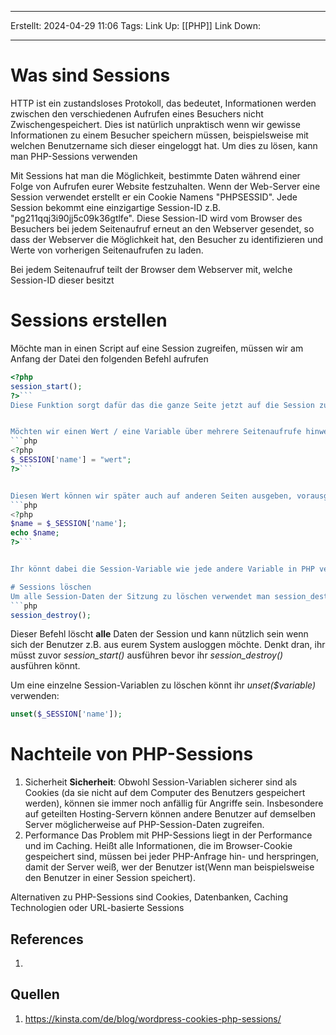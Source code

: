 
--- 
Erstellt: 2024-04-29    11:06 
Tags: 
Link Up: [[PHP]]
Link Down:

--- 
# Was sind Sessions
HTTP ist ein zustandsloses Protokoll, das bedeutet, Informationen werden zwischen den verschiedenen Aufrufen eines Besuchers nicht Zwischengespeichert. Dies ist natürlich unpraktisch wenn wir gewisse Informationen zu einem Besucher speichern müssen, beispielsweise mit welchen Benutzername sich dieser eingeloggt hat. Um dies zu lösen, kann man PHP-Sessions verwenden

Mit Sessions hat man die Möglichkeit, bestimmte Daten während einer Folge von Aufrufen eurer Website festzuhalten. Wenn der Web-Server eine Session verwendet erstellt er ein Cookie Namens "PHPSESSID". Jede Session bekommt eine einzigartige Session-ID z.B. "pg211qqj3i90jj5c09k36gtlfe". Diese Session-ID wird vom Browser des Besuchers bei jedem Seitenaufruf erneut an den Webserver gesendet, so dass der Webserver die Möglichkeit hat, den Besucher zu identifizieren und Werte von vorherigen Seitenaufrufen zu laden.

Bei jedem Seitenaufruf teilt der Browser dem Webserver mit, welche Session-ID dieser besitzt

# Sessions erstellen
Möchte man in einen Script auf eine Session zugreifen, müssen wir am Anfang der Datei den folgenden Befehl aufrufen
```php
<?php
session_start();
?>```
Diese Funktion sorgt dafür das die ganze Seite jetzt auf die Session zugreifen kann 


Möchten wir einen Wert / eine Variable über mehrere Seitenaufrufe hinweg in der Session speichern, dann geht dies wie folgt:
```php
<?php
$_SESSION['name'] = "wert";
?>```


Diesen Wert können wir später auch auf anderen Seiten ausgeben, vorausgesetzt wir verwenden den oben genannten Befehl am Anfang des Skriptes
```php
<?php
$name = $_SESSION['name'];
echo $name;
?>```


Ihr könnt dabei die Session-Variable wie jede andere Variable in PHP verwenden. Ihr könnt darin Zahlen, Zeichenketten oder sogar Arrays abspeichern.

# Sessions löschen
Um alle Session-Daten der Sitzung zu löschen verwendet man session_destroy();
```php
session_destroy();
```
Dieser Befehl löscht **alle** Daten der Session und kann nützlich sein wenn sich der Benutzer z.B. aus eurem System ausloggen möchte. Denkt dran, ihr müsst zuvor _session_start()_ ausführen bevor ihr _session_destroy()_ ausführen könnt.


Um eine einzelne Session-Variablen zu löschen könnt ihr _unset($variable)_ verwenden:
```php
unset($_SESSION['name']);
```

# Nachteile von PHP-Sessions
1. Sicherheit
	**Sicherheit**: Obwohl Session-Variablen sicherer sind als Cookies (da sie nicht auf dem Computer des Benutzers gespeichert werden), können sie immer noch anfällig für Angriffe sein. Insbesondere auf geteilten Hosting-Servern können andere Benutzer auf demselben Server möglicherweise auf PHP-Session-Daten zugreifen.
2. Performance
	Das Problem mit PHP-Sessions liegt in der Performance und im Caching. Heißt alle Informationen, die im Browser-Cookie gespeichert sind, müssen bei jeder PHP-Anfrage hin- und herspringen, damit der Server weiß, wer der Benutzer ist(Wenn man beispielsweise den Benutzer in einer Session speichert).

Alternativen zu PHP-Sessions sind Cookies, Datenbanken, Caching Technologien oder URL-basierte Sessions
## References
1. 

## Quellen
1. https://kinsta.com/de/blog/wordpress-cookies-php-sessions/